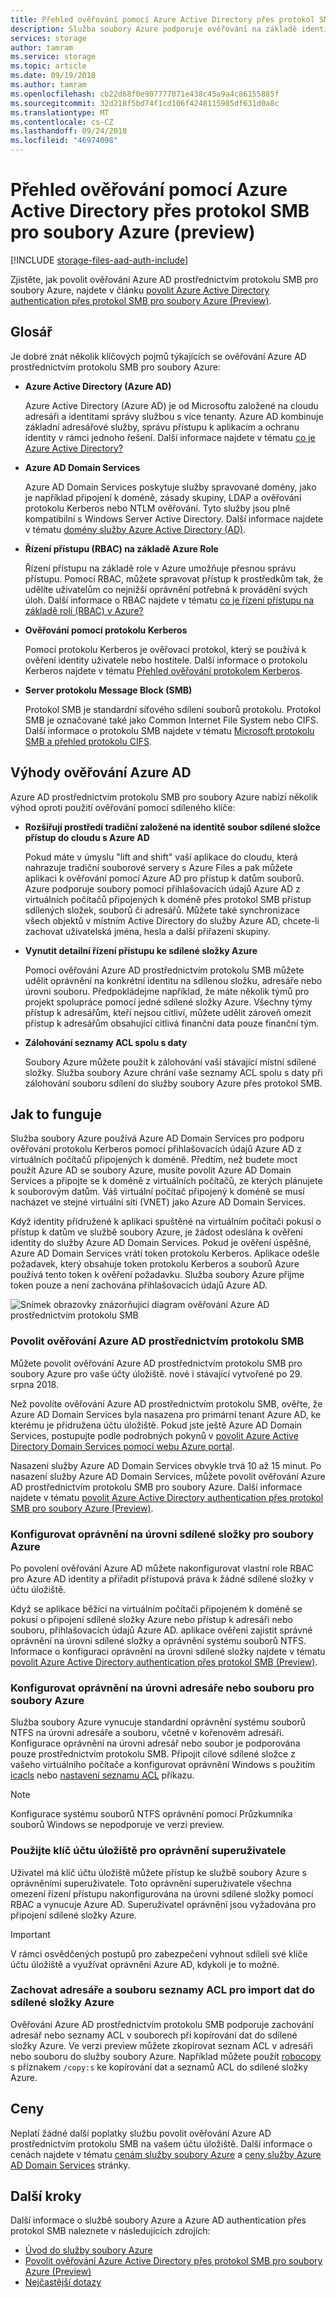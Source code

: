 ```yaml
---
title: Přehled ověřování pomocí Azure Active Directory přes protokol SMB pro soubory Azure (preview) – služby Azure Storage
description: Služba soubory Azure podporuje ověřování na základě identity přes protokol SMB (Server Message Block) (preview) prostřednictvím služby Azure Active Directory (Azure AD) Domain Services. Připojené k doméně Windows virtuálních počítačů (VM) pak můžou sdílenými složkami Azure pomocí přihlašovacích údajů Azure AD.
services: storage
author: tamram
ms.service: storage
ms.topic: article
ms.date: 09/19/2018
ms.author: tamram
ms.openlocfilehash: cb22d68f0e907777071e438c45a9a4c86155885f
ms.sourcegitcommit: 32d218f5bd74f1cd106f4248115985df631d0a8c
ms.translationtype: MT
ms.contentlocale: cs-CZ
ms.lasthandoff: 09/24/2018
ms.locfileid: "46974098"
---
```

# <a name="overview-of-azure-active-directory-authentication-over-smb-for-azure-files-preview"></a>Přehled ověřování pomocí Azure Active Directory přes protokol SMB pro soubory Azure (preview)

[!INCLUDE [storage-files-aad-auth-include](../../../includes/storage-files-aad-auth-include.md)]

Zjistěte, jak povolit ověřování Azure AD prostřednictvím protokolu SMB pro soubory Azure, najdete v článku [povolit Azure Active Directory authentication přes protokol SMB pro soubory Azure (Preview)](storage-files-active-directory-enable.md).

## <a name="glossary"></a>Glosář 

Je dobré znát několik klíčových pojmů týkajících se ověřování Azure AD prostřednictvím protokolu SMB pro soubory Azure:

-   **Azure Active Directory (Azure AD)**

    Azure Active Directory (Azure AD) je od Microsoftu založené na cloudu adresáři a identitami správy službou s více tenanty. Azure AD kombinuje základní adresářové služby, správu přístupu k aplikacím a ochranu identity v rámci jednoho řešení. Další informace najdete v tématu [co je Azure Active Directory?](../../active-directory/fundamentals/active-directory-whatis.md)

-   **Azure AD Domain Services**

    Azure AD Domain Services poskytuje služby spravované domény, jako je například připojení k doméně, zásady skupiny, LDAP a ověřování protokolu Kerberos nebo NTLM ověřování. Tyto služby jsou plně kompatibilní s Windows Server Active Directory. Další informace najdete v tématu [domény služby Azure Active Directory (AD)](../../active-directory-domain-services/active-directory-ds-overview.md).

-   **Řízení přístupu (RBAC) na základě Azure Role**

    Řízení přístupu na základě role v Azure umožňuje přesnou správu přístupu. Pomocí RBAC, můžete spravovat přístup k prostředkům tak, že udělíte uživatelům co nejnižší oprávnění potřebná k provádění svých úloh. Další informace o RBAC najdete v tématu [co je řízení přístupu na základě rolí (RBAC) v Azure?](../../role-based-access-control/overview.md)

-   **Ověřování pomocí protokolu Kerberos**

    Pomocí protokolu Kerberos je ověřovací protokol, který se používá k ověření identity uživatele nebo hostitele. Další informace o protokolu Kerberos najdete v tématu [Přehled ověřování protokolem Kerberos](https://docs.microsoft.com/windows-server/security/kerberos/kerberos-authentication-overview).

-  **Server protokolu Message Block (SMB)**

    Protokol SMB je standardní síťového sdílení souborů protokolu. Protokol SMB je označované také jako Common Internet File System nebo CIFS. Další informace o protokolu SMB najdete v tématu [Microsoft protokolu SMB a přehled protokolu CIFS](https://docs.microsoft.com/windows/desktop/FileIO/microsoft-smb-protocol-and-cifs-protocol-overview).

## <a name="advantages-of-azure-ad-authentication"></a>Výhody ověřování Azure AD

Azure AD prostřednictvím protokolu SMB pro soubory Azure nabízí několik výhod oproti použití ověřování pomocí sdíleného klíče:

-   **Rozšiřují prostředí tradiční založené na identitě soubor sdílené složce přístup do cloudu s Azure AD**

    Pokud máte v úmyslu "lift and shift" vaší aplikace do cloudu, která nahrazuje tradiční souborové servery s Azure Files a pak můžete aplikaci k ověřování pomocí Azure AD pro přístup k datům souborů. Azure podporuje soubory pomocí přihlašovacích údajů Azure AD z virtuálních počítačů připojených k doméně přes protokol SMB přístup sdílených složek, souborů či adresářů. Můžete také synchronizace všech objektů v místním Active Directory do služby Azure AD, chcete-li zachovat uživatelská jména, hesla a další přiřazení skupiny.

-   **Vynutit detailní řízení přístupu ke sdílené složky Azure**

    Pomocí ověřování Azure AD prostřednictvím protokolu SMB můžete udělit oprávnění na konkrétní identitu na sdílenou složku, adresáře nebo úrovni souboru. Předpokládejme například, že máte několik týmů pro projekt spolupráce pomocí jedné sdílené složky Azure. Všechny týmy přístup k adresářům, kteří nejsou citliví, můžete udělit zároveň omezit přístup k adresářům obsahující citlivá finanční data pouze finanční tým. 

-   **Zálohování seznamy ACL spolu s daty**

    Soubory Azure můžete použít k zálohování vaší stávající místní sdílené složky. Služba soubory Azure chrání vaše seznamy ACL spolu s daty při zálohování souboru sdílení do služby soubory Azure přes protokol SMB.

## <a name="how-it-works"></a>Jak to funguje

Služba soubory Azure používá Azure AD Domain Services pro podporu ověřování protokolu Kerberos pomocí přihlašovacích údajů Azure AD z virtuálních počítačů připojených k doméně. Předtím, než budete moct použít Azure AD se soubory Azure, musíte povolit Azure AD Domain Services a připojte se k doméně z virtuálních počítačů, ze kterých plánujete k souborovým datům. Váš virtuální počítač připojený k doméně se musí nacházet ve stejné virtuální síti (VNET) jako Azure AD Domain Services. 

Když identity přidružené k aplikaci spuštěné na virtuálním počítači pokusí o přístup k datům ve službě soubory Azure, je žádost odeslána k ověření identity do služby Azure AD Domain Services. Pokud je ověření úspěšné, Azure AD Domain Services vrátí token protokolu Kerberos. Aplikace odešle požadavek, který obsahuje token protokolu Kerberos a souborů Azure používá tento token k ověření požadavku. Služba soubory Azure přijme token pouze a není zachována přihlašovacích údajů Azure AD.

![Snímek obrazovky znázorňující diagram ověřování Azure AD prostřednictvím protokolu SMB](media/storage-files-active-directory-overview/azure-active-directory-over-smb-for-files-overview.png)

### <a name="enable-azure-ad-authentication-over-smb"></a>Povolit ověřování Azure AD prostřednictvím protokolu SMB

Můžete povolit ověřování Azure AD prostřednictvím protokolu SMB pro soubory Azure pro vaše účty úložiště. nové i stávající vytvořené po 29. srpna 2018. 

Než povolíte ověřování Azure AD prostřednictvím protokolu SMB, ověřte, že Azure AD Domain Services byla nasazena pro primární tenant Azure AD, ke kterému je přidružena účtu úložiště. Pokud jste ještě Azure AD Domain Services, postupujte podle podrobných pokynů v [povolit Azure Active Directory Domain Services pomocí webu Azure portal](../../active-directory-domain-services/active-directory-ds-getting-started.md).

Nasazení služby Azure AD Domain Services obvykle trvá 10 až 15 minut. Po nasazení služby Azure AD Domain Services, můžete povolit ověřování Azure AD prostřednictvím protokolu SMB pro soubory Azure. Další informace najdete v tématu [povolit Azure Active Directory authentication přes protokol SMB pro soubory Azure (Preview)](storage-files-active-directory-enable.md). 

### <a name="configure-share-level-permissions-for-azure-files"></a>Konfigurovat oprávnění na úrovni sdílené složky pro soubory Azure

Po povolení ověřování Azure AD můžete nakonfigurovat vlastní role RBAC pro Azure AD identity a přiřadit přístupová práva k žádné sdílené složky v účtu úložiště.

Když se aplikace běžící na virtuálním počítači připojeném k doméně se pokusí o připojení sdílené složky Azure nebo přístup k adresáři nebo souboru, přihlašovacích údajů Azure AD. aplikace ověřeni zajistit správné oprávnění na úrovni sdílené složky a oprávnění systému souborů NTFS. Informace o konfiguraci oprávnění na úrovni sdílené složky najdete v tématu [povolit Azure Active Directory authentication přes protokol SMB (Preview)](storage-files-active-directory-enable.md).

### <a name="configure-directory--or-file-level-permissions-for-azure-files"></a>Konfigurovat oprávnění na úrovni adresáře nebo souboru pro soubory Azure 

Služba soubory Azure vynucuje standardní oprávnění systému souborů NTFS na úrovni adresáře a souboru, včetně v kořenovém adresáři. Konfigurace oprávnění na úrovni adresář nebo soubor je podporována pouze prostřednictvím protokolu SMB. Připojit cílové sdílené složce z vašeho virtuálního počítače a konfigurovat oprávnění Windows s použitím [icacls](https://docs.microsoft.com/windows-server/administration/windows-commands/icacls) nebo [nastavení seznamu ACL](https://docs.microsoft.com/powershell/module/microsoft.powershell.security/get-acl) příkazu. 

> [!NOTE]
> Konfigurace systému souborů NTFS oprávnění pomocí Průzkumníka souborů Windows se nepodporuje ve verzi preview.

### <a name="use-the-storage-account-key-for-superuser-permissions"></a>Použijte klíč účtu úložiště pro oprávnění superuživatele 

Uživatel má klíč účtu úložiště můžete přístup ke službě soubory Azure s oprávněními superuživatele. Toto oprávnění superuživatele všechna omezení řízení přístupu nakonfigurována na úrovni sdílené složky pomocí RBAC a vynucuje Azure AD. Superuživatel oprávnění jsou vyžadována pro připojení sdílené složky Azure. 

> [!IMPORTANT]
> V rámci osvědčených postupů pro zabezpečení vyhnout sdíleli své klíče účtu úložiště a využívat oprávnění Azure AD, kdykoli je to možné.

### <a name="preserve-directory-and-file-acls-for-data-import-to-azure-file-shares"></a>Zachovat adresáře a souboru seznamy ACL pro import dat do sdílené složky Azure

Ověřování Azure AD prostřednictvím protokolu SMB podporuje zachování adresář nebo seznamy ACL v souborech při kopírování dat do sdílené složky Azure. Ve verzi preview můžete zkopírovat seznam ACL v adresáři nebo souboru do služby soubory Azure. Například můžete použít [robocopy](https://docs.microsoft.com/windows-server/administration/windows-commands/robocopy) s příznakem `/copy:s` ke kopírování dat a seznamů ACL do sdílené složky Azure.

## <a name="pricing"></a>Ceny

Neplatí žádné další poplatky službu povolit ověřování Azure AD prostřednictvím protokolu SMB na vašem účtu úložiště. Další informace o cenách najdete v tématu [cenám služby soubory Azure](https://azure.microsoft.com/pricing/details/storage/files/) a [ceny služby Azure AD Domain Services](https://azure.microsoft.com/pricing/details/active-directory-ds/) stránky.

## <a name="next-steps"></a>Další kroky

Další informace o službě soubory Azure a Azure AD authentication přes protokol SMB naleznete v následujících zdrojích:

- [Úvod do služby soubory Azure](storage-files-introduction.md)
- [Povolit ověřování Azure Active Directory přes protokol SMB pro soubory Azure (Preview)](storage-files-active-directory-enable.md)
- [Nejčastější dotazy](storage-files-faq.md)
